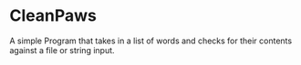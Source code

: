 # CleanPaws
A simple Program that takes in a list of words and checks for their contents against a file or string input.
